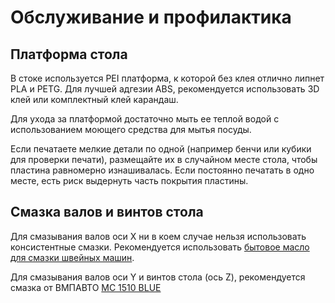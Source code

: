# Обслуживание и профилактика

## Платформа стола

В стоке используется PEI платформа, к которой без клея отлично липнет PLA и PETG. Для лучшей адгезии ABS, рекомендуется использовать 3D клей или комплектный клей карандаш. 

Для ухода за платформой достаточно мыть ее теплой водой с использованием моющего средства для мытья посуды.

Если печатаете мелкие детали по одной (например бенчи или кубики для проверки печати), размещайте их в случайном месте стола, чтобы пластина равномерно изнашивалась. Если постоянно печатать в одно месте, есть риск выдернуть часть покрытия пластины.

## Смазка валов и винтов стола

Для смазывания валов оси X ни в коем случае нельзя использовать консистентные смазки. Рекомендуется использовать [бытовое масло для смазки швейных машин](https://www.ozon.ru/product/maslo-bytovoe-smazochnoe-universalnoe-1050047346/?asb=1Jnou3CvYl15LL%252F2maONjAfly0bTIZOeIcWCdn%252B5K1g%253D&asb2=beup7M7dptqcB4JdwhrUlR4n1j51Z3jsdMM4Tzp3j3s-z_NiCHQ4dm0PJ3c7IQ6h&avtc=1&avte=2&avts=1706525382&keywords=%D0%B1%D1%8B%D1%82%D0%BE%D0%B2%D0%BE%D0%B5+%D0%BC%D0%B0%D1%81%D0%BB%D0%BE).

Для смазывания валов оси Y и винтов стола (ось Z), рекомендуется смазка от ВМПАВТО [MC 1510 BLUE](https://www.ozon.ru/product/smazka-sinyaya-vysokotemperaturnaya-ms-1510-blue-litievaya-kompleksnaya-80-gr-stik-paket-vmpavto-572074244/?advert=d-it3Ta-8C-dSymUluu484GXF5HIWChvvb4AHuC6orFsD3VKpfMsYbiQwGG7jG6je7ftTiVN9fAkIUoVpUXiyIuJf7Ak7e--HsUxi99J_BRNHeqpCZRr348RdagFaeyNb8CpYaaAsuq-NZZY8RBjO7ryKYyQNtb6XK1BVcy0l_Nu7kP62yC8aqin3n1iqf4W3blMyKT86f03OfE6Oy8JIpYWGi_J6vIugnn3NNpeKBGNYbGLHmJkv43VXHUw-PX9Xe-d4ELZFCCD25Pu6dv_sWLCiCKn_5TDuZkzQF638tKNCiU98iMk_kU0Dw8u4UWyZYdUPcBZF1fFXW0DjcdfKzk&avtc=1&avte=2&avts=1706525504&keywords=MC+1510+BLUE)